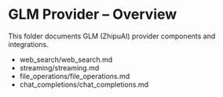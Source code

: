 # GLM Provider – Overview

This folder documents GLM (ZhipuAI) provider components and integrations.

- web_search/web_search.md
- streaming/streaming.md
- file_operations/file_operations.md
- chat_completions/chat_completions.md


